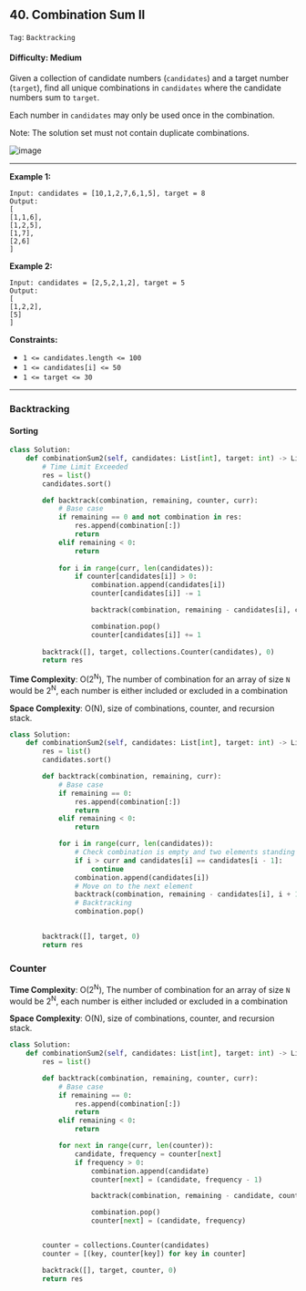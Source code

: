 ## 40. Combination Sum II

```Tag```: ```Backtracking```

#### Difficulty: Medium

Given a collection of candidate numbers (```candidates```) and a target number (```target```), find all unique combinations in ```candidates``` where the candidate numbers sum to ```target```.

Each number in ```candidates``` may only be used once in the combination.

Note: The solution set must not contain duplicate combinations.

![image](https://user-images.githubusercontent.com/35042430/218571187-87c66f30-da2f-4895-9451-862808d31c92.png)

---

__Example 1:__
```
Input: candidates = [10,1,2,7,6,1,5], target = 8
Output: 
[
[1,1,6],
[1,2,5],
[1,7],
[2,6]
]
```

__Example 2:__
```
Input: candidates = [2,5,2,1,2], target = 5
Output: 
[
[1,2,2],
[5]
]
```

__Constraints:__

- ```1 <= candidates.length <= 100```
- ```1 <= candidates[i] <= 50```
- ```1 <= target <= 30```

---

### Backtracking

#### Sorting

```Python
class Solution:
    def combinationSum2(self, candidates: List[int], target: int) -> List[List[int]]:
        # Time Limit Exceeded
        res = list()
        candidates.sort()

        def backtrack(combination, remaining, counter, curr):
            # Base case
            if remaining == 0 and not combination in res:
                res.append(combination[:])
                return
            elif remaining < 0:
                return
  
            for i in range(curr, len(candidates)):
                if counter[candidates[i]] > 0:
                    combination.append(candidates[i])
                    counter[candidates[i]] -= 1

                    backtrack(combination, remaining - candidates[i], counter, i + 1)

                    combination.pop()
                    counter[candidates[i]] += 1
            
        backtrack([], target, collections.Counter(candidates), 0)
        return res
```

__Time Complexity__: O(2<sup>N</sup>), The number of combination for an array of size ```N``` would be 2<sup>N</sup>, each number is either included or excluded in a combination

__Space Complexity__: O(N), size of combinations, counter, and recursion stack.

```Python
class Solution:
    def combinationSum2(self, candidates: List[int], target: int) -> List[List[int]]:
        res = list()
        candidates.sort()

        def backtrack(combination, remaining, curr):
            # Base case
            if remaining == 0:
                res.append(combination[:])
                return
            elif remaining < 0:
                return

            for i in range(curr, len(candidates)):
                # Check combination is empty and two elements standing next to each other in a sorted array are the same
                if i > curr and candidates[i] == candidates[i - 1]:
                    continue
                combination.append(candidates[i])
                # Move on to the next element
                backtrack(combination, remaining - candidates[i], i + 1)
                # Backtracking
                combination.pop()

            
        backtrack([], target, 0)
        return res
```

### Counter

__Time Complexity__: O(2<sup>N</sup>), The number of combination for an array of size ```N``` would be 2<sup>N</sup>, each number is either included or excluded in a combination

__Space Complexity__: O(N), size of combinations, counter, and recursion stack.

```Python
class Solution:
    def combinationSum2(self, candidates: List[int], target: int) -> List[List[int]]:
        res = list()

        def backtrack(combination, remaining, counter, curr):
            # Base case
            if remaining == 0:
                res.append(combination[:])
                return
            elif remaining < 0:
                return

            for next in range(curr, len(counter)):
                candidate, frequency = counter[next]
                if frequency > 0:
                    combination.append(candidate)
                    counter[next] = (candidate, frequency - 1)

                    backtrack(combination, remaining - candidate, counter, next)

                    combination.pop()
                    counter[next] = (candidate, frequency)     


        counter = collections.Counter(candidates)
        counter = [(key, counter[key]) for key in counter]

        backtrack([], target, counter, 0)
        return res
```



